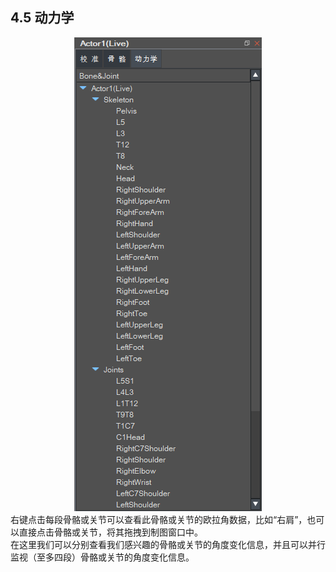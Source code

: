 ## 4.5 动力学
<div align=center>
<img src="https://raw.githubusercontent.com/FOHEART/MotionVenusHelp/master/software/skeleton23.png"/>
</div>
右键点击每段骨骼或关节可以查看此骨骼或关节的欧拉角数据，比如“右肩”，也可以直接点击骨骼或关节，将其拖拽到制图窗口中。<br>
在这里我们可以分别查看我们感兴趣的骨骼或关节的角度变化信息，并且可以并行监视（至多四段）骨骼或关节的角度变化信息。<br>